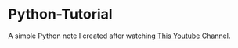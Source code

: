 # Python-Tutorial
A simple Python note I created after watching [This Youtube Channel](https://www.youtube.com/watch?v=XKHEtdqhLK8&t=463s&ab_channel=BroCode).
